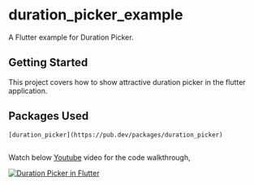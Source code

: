 # duration_picker_example

A Flutter example for Duration Picker.

## Getting Started

This project covers how to show attractive duration picker in the flutter application.


## Packages Used

	[duration_picker](https://pub.dev/packages/duration_picker)
	
##

Watch below [Youtube](https://www.youtube.com/watch?v=5h6NI4SuBvY) video for the code walkthrough,

[![Duration Picker in Flutter](https://img.youtube.com/vi/5h6NI4SuBvY/0.jpg)](https://www.youtube.com/watch?v=5h6NI4SuBvY)
